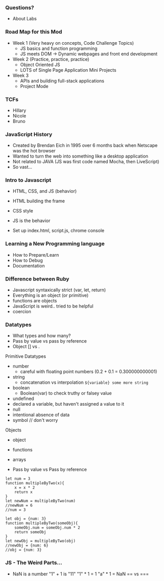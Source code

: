 ### Questions?
- About Labs


### Road Map for this Mod
 - Week 1 (Very heavy on concepts, Code Challenge Topics)
	 - JS basics and function programming
	 - JS meets DOM -> Dynamic webpages and front end development
 - Week 2 (Practice, practice, practice)
	 - Object Oriented JS
	 - LOTS of Single Page Application Mini Projects
 - Week 3
	 - APIs and building full-stack applications
	 - Project Mode

### TCFs
 - Hillary
 - Nicole
 - Bruno


### JavaScript History
- Created by Brendan Eich in 1995 over 6 months back when Netscape was the hot browser
- Wanted to turn the web into something like a desktop application
- Not related to JAVA (JS was first code named Mocha, then LiveScript)
- So vast...

### Intro to Javascript
- HTML, CSS, and JS (behavior)
 - HTML building the frame
 - CSS style
 - JS is the behavior

- Set up index.html, script.js, chrome console

### Learning a New Programming language
- How to Prepare/Learn
- How to Debug
- Documentation

### Difference between Ruby
- Javascript syntaxically strict (var, let, return)
- Everything is an object (or primitive)
- functions are objects
- JavaScript is weird.. tried to be helpful
 - coercion


### Datatypes
- What types and how many?
- Pass by value vs pass by reference
- Object [] vs .

Primitive Datatypes
- number
  - careful with floating point numbers (0.2 + 0.1 = 0.300000000001)
- string
  - concatenation vs interpolation `${variable} some more string`
- boolean
  - Boolean(var) to check truthy or falsey value
- undefined
 - declared a variable, but haven't assigned a value to it
- null
 - intentional absence of data
- symbol // don't worry

Objects
- object
- functions
- arrays

- Pass by value vs Pass by reference
```
let num = 3
function multipleByTwo(x){
	x = x * 2
	return x
}
let newNum = multipleByTwo(num)
//newNum = 6
//num = 3
```
```
let obj = {num: 3}
function multipleByTwo(someObj){
	someObj.num = someObj.num * 2
	return someObj
}
let newObj = multipleByTwo(obj)
//newObj = {num: 6}
//obj = {num: 3}
```


### JS - The Weird Parts...
- NaN is a number
 "1" + 1 is "11"
"1" * 1 = 1
"a" * 1 = NaN
== vs ===
